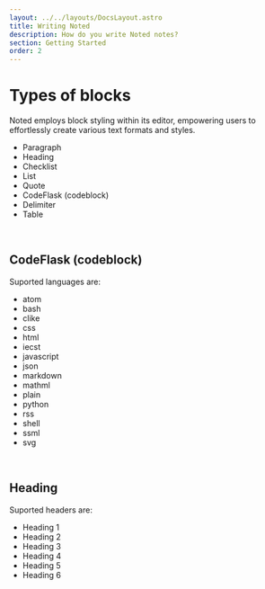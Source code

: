 ```yaml
---
layout: ../../layouts/DocsLayout.astro
title: Writing Noted
description: How do you write Noted notes?
section: Getting Started
order: 2
---
```


# Types of blocks

Noted employs block styling within its editor, empowering users to effortlessly create various text formats and styles.

- Paragraph
- Heading
- Checklist
- List
- Quote
- CodeFlask (codeblock)
- Delimiter
- Table

&nbsp;

## CodeFlask (codeblock)

Suported languages are:

- atom
- bash
- clike
- css
- html
- iecst
- javascript
- json
- markdown
- mathml
- plain
- python
- rss
- shell
- ssml
- svg

&nbsp;

## Heading

Suported headers are:

- Heading 1
- Heading 2
- Heading 3
- Heading 4
- Heading 5
- Heading 6
